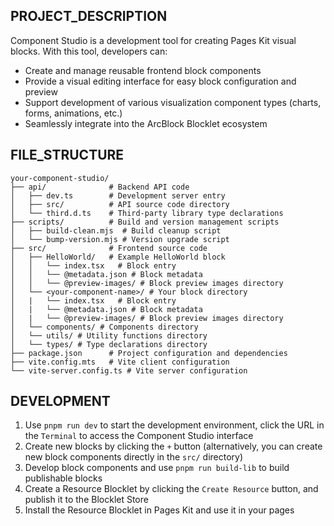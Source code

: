 ## PROJECT_DESCRIPTION

Component Studio is a development tool for creating Pages Kit visual blocks. With this tool, developers can:

- Create and manage reusable frontend block components
- Provide a visual editing interface for easy block configuration and preview
- Support development of various visualization component types (charts, forms, animations, etc.)
- Seamlessly integrate into the ArcBlock Blocklet ecosystem

## FILE_STRUCTURE

```
your-component-studio/
├── api/              # Backend API code
│   ├── dev.ts        # Development server entry
│   ├── src/          # API source code directory
│   └── third.d.ts    # Third-party library type declarations
├── scripts/          # Build and version management scripts
│   ├── build-clean.mjs  # Build cleanup script
│   └── bump-version.mjs # Version upgrade script
├── src/              # Frontend source code
│   ├── HelloWorld/   # Example HelloWorld block
│   │   └── index.tsx   # Block entry
│   │   └── @metadata.json # Block metadata
│   │   └── @preview-images/ # Block preview images directory
│   └── <your-component-name>/ # Your block directory
│   |   └── index.tsx   # Block entry
│   |   └── @metadata.json # Block metadata
│   |   └── @preview-images/ # Block preview images directory
│   └── components/ # Components directory
│   └── utils/ # Utility functions directory
│   └── types/ # Type declarations directory
├── package.json      # Project configuration and dependencies
├── vite.config.mts   # Vite client configuration
└── vite-server.config.ts # Vite server configuration
```

## DEVELOPMENT

1. Use `pnpm run dev` to start the development environment, click the URL in the `Terminal` to access the Component Studio interface
2. Create new blocks by clicking the `+` button (alternatively, you can create new block components directly in the `src/` directory)
3. Develop block components and use `pnpm run build-lib` to build publishable blocks
4. Create a Resource Blocklet by clicking the `Create Resource` button, and publish it to the Blocklet Store
5. Install the Resource Blocklet in Pages Kit and use it in your pages
